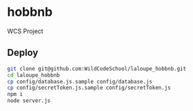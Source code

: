 # hobbnb

WCS Project

## Deploy

```bash
git clone git@github.com:WildCodeSchool/laloupe_hobbnb.git
cd laloupe_hobbnb
cp config/database.js.sample config/database.js
cp config/secretToken.js.sample config/secretToken.js
npm i
node server.js
```
